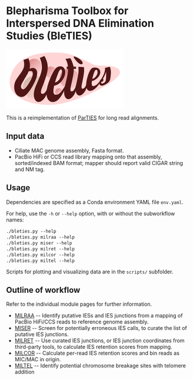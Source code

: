 Blepharisma Toolbox for Interspersed DNA Elimination Studies (BleTIES)
======================================================================

![BLETIES logo](./bleties_logo.png)

This is a reimplementation of [ParTIES](https://github.com/oarnaiz/ParTIES) for 
long read alignments. 


Input data
----------

 * Ciliate MAC genome assembly, Fasta format.
 * PacBio HiFi or CCS read library mapping onto that assembly, sorted/indexed
   BAM format; mapper should report valid CIGAR string and NM tag.


Usage
-----

Dependencies are specified as a Conda environment YAML file `env.yaml`.

For help, use the `-h` or `--help` option, with or without the subworkflow 
names:

```
./bleties.py --help
./bleties.py milraa --help
./bleties.py miser --help
./bleties.py milret --help
./bleties.py milcor --help
./bleties.py miltel --help
```

Scripts for plotting and visualizing data are in the `scripts/` subfolder.


Outline of workflow
-------------------

Refer to the individual module pages for further information.

 * [MILRAA](milraa.md) -- Identify putative IESs and IES junctions from a
   mapping of PacBio HiFi/CCS reads to reference genome assembly.
 * [MISER](miser.md) -- Screen for potentially erroneous IES calls, to curate
   the list of putative IES junctions.
 * [MILRET](milret.md) -- Use curated IES junctions, or IES junction coordinates
   from third-party tools, to calculate IES retention scores from mapping.
 * [MILCOR](milcor.md) -- Calculate per-read IES retention scores and bin reads
   as MIC/MAC in origin.
 * [MILTEL](miltel.md) -- Identify potential chromosome breakage sites with
   telomere addition

